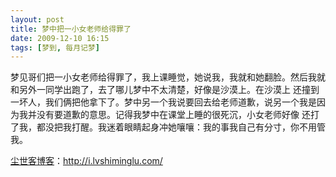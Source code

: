 ```yaml
---
layout: post
title: 梦中把一小女老师给得罪了
date: 2009-12-10 16:15
tags: [梦到, 每月记梦]
---
```

梦见哥们把一小女老师给得罪了，我上课睡觉，她说我，我就和她翻脸。然后我就和另外一同学出跑了，去了哪儿梦中不太清楚，好像是沙漠上。在沙漠上 还撞到一坏人，我们俩把他拿下了。梦中另一个我说要回去给老师道歉，说另一个我是因为我并没有要道歉的意思。记得我梦中在课堂上睡的很死沉，小女老师好像 还打了我，都没把我打醒。我迷着眼睛起身冲她嚷嚷：我的事我自己有分寸，你不用管我。

<a href="http://i.lvshiminglu.com/">尘世客博客</a>：<a href="http://i.lvshiminglu.com/">http://i.lvshiminglu.com/</a>

